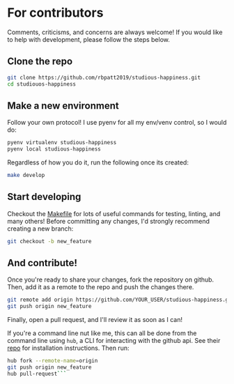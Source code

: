 # For contributors

Comments, criticisms, and concerns are always welcome! If you would like to help with development, please follow the steps below.

## Clone the repo 

```bash
git clone https://github.com/rbpatt2019/studious-happiness.git
cd studiouos-happiness
```

## Make a new environment

Follow your own protocol! I use pyenv for all my env/venv control, so I would do:

```bash
pyenv virtualenv studious-happiness
pyenv local studious-happiness
```

Regardless of how you do it, run the following once its created:

```bash
make develop
```

## Start developing

Checkout the [Makefile](Makefile) for lots of useful commands for testing, linting, and many others! Before committing any changes, I'd strongly recommend creating a new branch:

```bash
git checkout -b new_feature
```

## And contribute!

Once you're ready to share your changes, fork the repository on github. Then, add it as a remote to the repo and push the changes there. 

```bash
git remote add origin https://github.com/YOUR_USER/studious-happiness.git
git push origin new_feature
```

Finally, open a pull request, and I'll review it as soon as I can!

If you're a command line nut like me, this can all be done from the command line using `hub`, a CLI for interacting with the github api. See their [repo](https://github.com/github/hub) for installation instructions. Then run:

```bash
hub fork --remote-name=origin
git push origin new_feature
hub pull-request```
